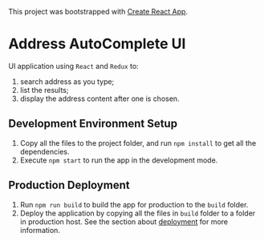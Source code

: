 This project was bootstrapped with [Create React App](https://github.com/facebook/create-react-app).

# Address AutoComplete UI
UI application using `React` and `Redux` to:
1. search address as you type;
2. list the results;
3. display the address content after one is chosen.

## Development Environment Setup
1. Copy all the files to the project folder, and run `npm install` to get all the dependencies.
2. Execute `npm start` to run the app in the development mode.

## Production Deployment
1. Run `npm run build` to build the app for production to the `build` folder.
2. Deploy the application by copying all the files in `build` folder to a folder in production host.
See the section about [deployment](https://facebook.github.io/create-react-app/docs/deployment) for more information.
